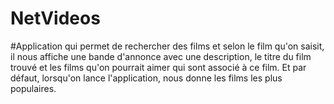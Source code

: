 # NetVideos
#Application qui permet de rechercher des films et selon le film qu'on saisit, il nous affiche une bande d'annonce avec une description, le titre du film trouvé et les films qu'on pourrait aimer qui sont associé à ce film. Et par défaut, lorsqu'on lance l'application, nous donne les films les plus populaires.
